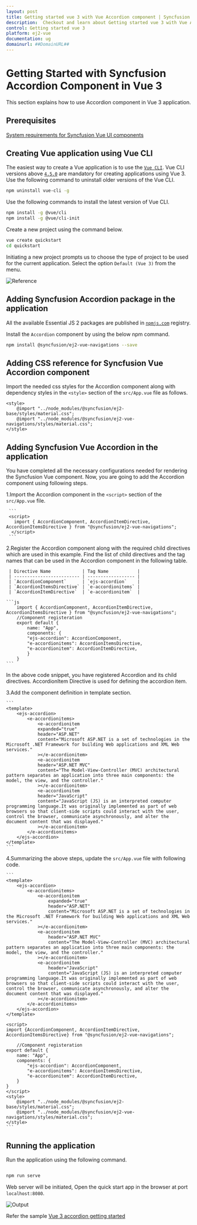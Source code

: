 ```yaml
---
layout: post
title: Getting started vue 3 with Vue Accordion component | Syncfusion
description:  Checkout and learn about Getting started vue 3 with Vue Accordion component of Syncfusion Essential JS 2 and more details.
control: Getting started vue 3 
platform: ej2-vue
documentation: ug
domainurl: ##DomainURL##
---
```


# Getting Started with Syncfusion Accordion Component in Vue 3

This section explains how to use Accordion component in Vue 3 application.

## Prerequisites

[System requirements for Syncfusion Vue UI components](https://ej2.syncfusion.com/vue/documentation/system-requirements/)

## Creating Vue application using Vue CLI

The easiest way to create a Vue application is to use the [`Vue CLI`](https://github.com/vuejs/vue-cli). Vue CLI versions above [`4.5.0`](https://v3.vuejs.org/guide/migration/introduction.html#vue-cli) are mandatory for creating applications using Vue 3. Use the following command to uninstall older versions of the Vue CLI.

```bash
npm uninstall vue-cli -g
```

Use the following commands to install the latest version of Vue CLI.

```bash
npm install -g @vue/cli
npm install -g @vue/cli-init
```

Create a new project using the command below.

```bash
vue create quickstart
cd quickstart

```

Initiating a new project prompts us to choose the type of project to be used for the current application. Select the option `Default (Vue 3)` from the menu.

![Reference](./images/vue3-terminal.png)

## Adding Syncfusion Accordion package in the application

All the available Essential JS 2 packages are published in [`npmjs.com`](https://www.npmjs.com/~syncfusionorg) registry.

Install the `Accordion` component by using the below npm command.

```bash
npm install @syncfusion/ej2-vue-navigations --save
```

## Adding CSS reference for Syncfusion Vue Accordion component

Import the needed css styles for the Accordion component along with dependency styles in the `<style>` section of the `src/App.vue` file as follows.

```
<style>
    @import "../node_modules/@syncfusion/ej2-base/styles/material.css";
    @import "../node_modules/@syncfusion/ej2-vue-navigations/styles/material.css";
</style>
```

## Adding Syncfusion Vue Accordion in the application

You have completed all the necessary configurations needed for rendering the Syncfusion Vue component. Now, you are going to add the Accordion component using following steps.

1.Import the Accordion component in the `<script>` section of the `src/App.vue` file.

     ```
     <script>
       import { AccordionComponent, AccordionItemDirective, AccordionItemsDirective } from "@syncfusion/ej2-vue-navigations";
      </script>
     ```

2.Register the Accordion component along with the required child directives which are used in this example. Find the list of child directives and the tag names that can be used in the Accordion component in the following table.
  
     | Directive Name            | Tag Name           |
     | ------------------------- | ------------------ |
     | `AccordionComponent`      | `ejs-accordion`    |
     | `AccordionItemsDirective` | `e-accordionitems` |
     | `AccordionItemDirective`  | `e-accordionitem`  |

    ```js
        import { AccordionComponent, AccordionItemDirective, AccordionItemsDirective } from "@syncfusion/ej2-vue-navigations";
        //Component registeration
        export default {
            name: "App",
            components: {
            "ejs-accordion": AccordionComponent,
            "e-accordionitems": AccordionItemsDirective,
            "e-accordionitem": AccordionItemDirective,
            }
        }
    ```

   In the above code snippet, you have registered Accordion and its child directives. AccordionItem Directive is  used for defining the accordion item.

3.Add the component definition in template section.

    ```
    <template>
        <ejs-accordion>
            <e-accordionitems>
                <e-accordionitem
                expanded="true"
                header="ASP.NET"
                content="Microsoft ASP.NET is a set of technologies in the Microsoft .NET Framework for building Web applications and XML Web services."
                ></e-accordionitem>
                <e-accordionitem
                header="ASP.NET MVC"
                content="The Model-View-Controller (MVC) architectural pattern separates an application into three main components: the model, the view, and the controller."
                ></e-accordionitem>
                <e-accordionitem
                header="JavaScript"
                content="JavaScript (JS) is an interpreted computer programming language.It was originally implemented as part of web browsers so that client-side scripts could interact with the user, control the browser, communicate asynchronously, and alter the document content that was displayed."
                ></e-accordionitem>
            </e-accordionitems>
        </ejs-accordion>
    </template>
    ```

4.Summarizing the above steps, update the `src/App.vue` file with following code.

    ```
    <template>
        <ejs-accordion>
            <e-accordionitems>
                <e-accordionitem
                    expanded="true"
                    header="ASP.NET"
                    content="Microsoft ASP.NET is a set of technologies in the Microsoft .NET Framework for building Web applications and XML Web services."
                ></e-accordionitem>
                <e-accordionitem
                    header="ASP.NET MVC"
                    content="The Model-View-Controller (MVC) architectural pattern separates an application into three main components: the model, the view, and the controller."
                ></e-accordionitem>
                <e-accordionitem
                    header="JavaScript"
                    content="JavaScript (JS) is an interpreted computer programming language.It was originally implemented as part of web browsers so that client-side scripts could interact with the user, control the browser, communicate asynchronously, and alter the document content that was displayed."
                ></e-accordionitem>
            </e-accordionitems>
        </ejs-accordion>
    </template>

    <script>
    import {AccordionComponent, AccordionItemDirective, AccordionItemsDirective} from "@syncfusion/ej2-vue-navigations";

        //Component registeration
    export default {
        name: "App",
        components: {
            "ejs-accordion": AccordionComponent,
            "e-accordionitems": AccordionItemsDirective,
            "e-accordionitem": AccordionItemDirective,
        }
    }
    </script>
    <style>
        @import "../node_modules/@syncfusion/ej2-base/styles/material.css";
        @import "../node_modules/@syncfusion/ej2-vue-navigations/styles/material.css";
    </style>
    ```

## Running the application

Run the application using the following command.

```bash

npm run serve

```

Web server will be initiated, Open the quick start app in the browser at port `localhost:8080`.

![Output](./images/vue3-accordion-demo.png)

Refer the sample [Vue 3 accordion getting started](https://github.com/SyncfusionExamples/vue3-accordion-getting-started)
